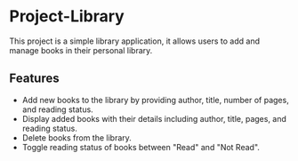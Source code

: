 # Project-Library

This project is a simple library application, it allows users to add and manage books in their personal library.

## Features

- Add new books to the library by providing author, title, number of pages, and reading status.
- Display added books with their details including author, title, pages, and reading status.
- Delete books from the library.
- Toggle reading status of books between "Read" and "Not Read".
